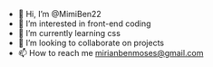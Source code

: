 - 👋 Hi, I’m @MimiBen22
- 👀 I’m interested in front-end coding
- 🌱 I’m currently learning css
- 💞️ I’m looking to collaborate on projects 
- 📫 How to reach me mirianbenmoses@gmail.com 

<!---
MimiBen22/MimiBen22 is a ✨ special ✨ repository because its `README.md` (this file) appears on your GitHub profile.
You can click the Preview link to take a look at your changes.
--->
